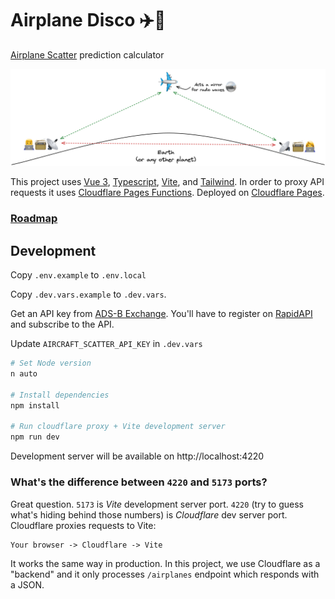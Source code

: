 # Airplane Disco ✈️🪩

[Airplane Scatter](https://en.wikipedia.org/wiki/Airplane_scatter) prediction
calculator

![Amateur radio operator unable to contact another operator due to curvature of the Earth. However, they are able to establish a contact by bouncing off radio waves on an airplan overflying between them](how-airplane-scatter-works.png)

This project uses [Vue 3](https://vuejs.org/),
[Typescript](https://www.typescriptlang.org/), [Vite](https://vitejs.dev/), and
[Tailwind](https://tailwindcss.com/). In order to proxy API requests it
uses
[Cloudflare Pages Functions](https://developers.cloudflare.com/pages/platform/functions/).
Deployed on [Cloudflare Pages](https://pages.cloudflare.com/).

### [Roadmap](https://github.com/users/domnantas/projects/1?query=is:open+sort:updated-desc)

## Development

Copy `.env.example` to `.env.local`

Copy `.dev.vars.example` to `.dev.vars`.

Get an API key from
[ADS-B Exchange](https://www.adsbexchange.com/free-aircraft-scatter-data-via-rapidapi/).
You'll have to register on [RapidAPI](https://rapidapi.com) and subscribe to the
API.

Update `AIRCRAFT_SCATTER_API_KEY` in `.dev.vars`

```sh
# Set Node version
n auto

# Install dependencies
npm install

# Run cloudflare proxy + Vite development server
npm run dev
```

Development server will be available on http://localhost:4220

### What's the difference between `4220` and `5173` ports?

Great question. `5173` is _Vite_ development server port. `4220` (try to guess
what's hiding behind those numbers) is _Cloudflare_ dev server port. Cloudflare
proxies requests to Vite:

```
Your browser -> Cloudflare -> Vite
```

It works the same way in production. In this project, we use Cloudflare as a
"backend" and it only processes `/airplanes` endpoint which responds with a
JSON.
